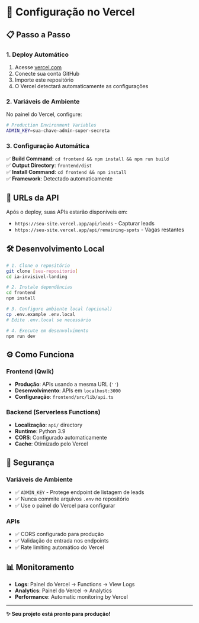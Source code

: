 # 🚀 Configuração no Vercel

## 📋 Passo a Passo

### 1. **Deploy Automático**
1. Acesse [vercel.com](https://vercel.com)
2. Conecte sua conta GitHub
3. Importe este repositório
4. O Vercel detectará automaticamente as configurações

### 2. **Variáveis de Ambiente**
No painel do Vercel, configure:

```bash
# Production Environment Variables
ADMIN_KEY=sua-chave-admin-super-secreta
```

### 3. **Configuração Automática**
✅ **Build Command**: `cd frontend && npm install && npm run build`  
✅ **Output Directory**: `frontend/dist`  
✅ **Install Command**: `cd frontend && npm install`  
✅ **Framework**: Detectado automaticamente  

## 🔗 URLs da API
Após o deploy, suas APIs estarão disponíveis em:
- `https://seu-site.vercel.app/api/leads` - Capturar leads
- `https://seu-site.vercel.app/api/remaining-spots` - Vagas restantes

## 🛠️ Desenvolvimento Local

```bash
# 1. Clone o repositório
git clone [seu-repositorio]
cd ia-invisivel-landing

# 2. Instale dependências
cd frontend
npm install

# 3. Configure ambiente local (opcional)
cp .env.example .env.local
# Edite .env.local se necessário

# 4. Execute em desenvolvimento
npm run dev
```

## ⚙️ Como Funciona

### Frontend (Qwik)
- **Produção**: APIs usando a mesma URL (`''`)
- **Desenvolvimento**: APIs em `localhost:3000`
- **Configuração**: `frontend/src/lib/api.ts`

### Backend (Serverless Functions)
- **Localização**: `api/` directory
- **Runtime**: Python 3.9
- **CORS**: Configurado automaticamente
- **Cache**: Otimizado pelo Vercel

## 🔐 Segurança

### Variáveis de Ambiente
- ✅ `ADMIN_KEY` - Protege endpoint de listagem de leads
- ✅ Nunca commite arquivos `.env` no repositório
- ✅ Use o painel do Vercel para configurar

### APIs
- ✅ CORS configurado para produção
- ✅ Validação de entrada nos endpoints
- ✅ Rate limiting automático do Vercel

## 📊 Monitoramento
- **Logs**: Painel do Vercel → Functions → View Logs
- **Analytics**: Painel do Vercel → Analytics
- **Performance**: Automatic monitoring by Vercel

---
**✨ Seu projeto está pronto para produção!** 